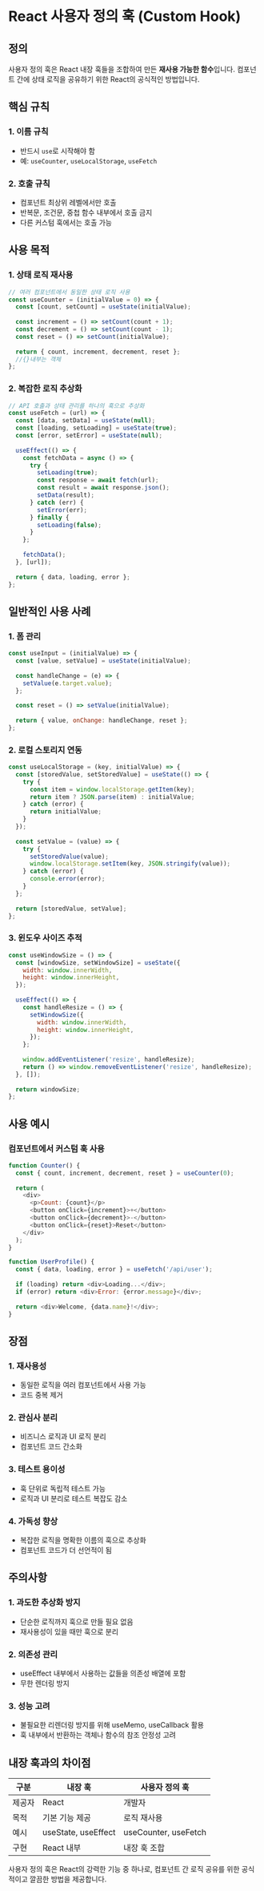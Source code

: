 # React 사용자 정의 훅 (Custom Hook)

## 정의
사용자 정의 훅은 React 내장 훅들을 조합하여 만든 **재사용 가능한 함수**입니다. 컴포넌트 간에 상태 로직을 공유하기 위한 React의 공식적인 방법입니다.

## 핵심 규칙

### 1. 이름 규칙
- 반드시 `use`로 시작해야 함
- 예: `useCounter`, `useLocalStorage`, `useFetch`

### 2. 호출 규칙
- 컴포넌트 최상위 레벨에서만 호출
- 반복문, 조건문, 중첩 함수 내부에서 호출 금지
- 다른 커스텀 훅에서는 호출 가능

## 사용 목적

### 1. 상태 로직 재사용
```javascript
// 여러 컴포넌트에서 동일한 상태 로직 사용
const useCounter = (initialValue = 0) => {
  const [count, setCount] = useState(initialValue);
  
  const increment = () => setCount(count + 1);
  const decrement = () => setCount(count - 1);
  const reset = () => setCount(initialValue);
  
  return { count, increment, decrement, reset };  
  //{}내부는 객체
};
```

### 2. 복잡한 로직 추상화
```javascript
// API 호출과 상태 관리를 하나의 훅으로 추상화
const useFetch = (url) => {
  const [data, setData] = useState(null);
  const [loading, setLoading] = useState(true);
  const [error, setError] = useState(null);
  
  useEffect(() => {
    const fetchData = async () => {
      try {
        setLoading(true);
        const response = await fetch(url);
        const result = await response.json();
        setData(result);
      } catch (err) {
        setError(err);
      } finally {
        setLoading(false);
      }
    };
    
    fetchData();
  }, [url]);
  
  return { data, loading, error };
};
```

## 일반적인 사용 사례

### 1. 폼 관리
```javascript
const useInput = (initialValue) => {
  const [value, setValue] = useState(initialValue);
  
  const handleChange = (e) => {
    setValue(e.target.value);
  };
  
  const reset = () => setValue(initialValue);
  
  return { value, onChange: handleChange, reset };
};
```

### 2. 로컬 스토리지 연동
```javascript
const useLocalStorage = (key, initialValue) => {
  const [storedValue, setStoredValue] = useState(() => {
    try {
      const item = window.localStorage.getItem(key);
      return item ? JSON.parse(item) : initialValue;
    } catch (error) {
      return initialValue;
    }
  });
  
  const setValue = (value) => {
    try {
      setStoredValue(value);
      window.localStorage.setItem(key, JSON.stringify(value));
    } catch (error) {
      console.error(error);
    }
  };
  
  return [storedValue, setValue];
};
```

### 3. 윈도우 사이즈 추적
```javascript
const useWindowSize = () => {
  const [windowSize, setWindowSize] = useState({
    width: window.innerWidth,
    height: window.innerHeight,
  });
  
  useEffect(() => {
    const handleResize = () => {
      setWindowSize({
        width: window.innerWidth,
        height: window.innerHeight,
      });
    };
    
    window.addEventListener('resize', handleResize);
    return () => window.removeEventListener('resize', handleResize);
  }, []);
  
  return windowSize;
};
```

## 사용 예시

### 컴포넌트에서 커스텀 훅 사용
```javascript
function Counter() {
  const { count, increment, decrement, reset } = useCounter(0);
  
  return (
    <div>
      <p>Count: {count}</p>
      <button onClick={increment}>+</button>
      <button onClick={decrement}>-</button>
      <button onClick={reset}>Reset</button>
    </div>
  );
}

function UserProfile() {
  const { data, loading, error } = useFetch('/api/user');
  
  if (loading) return <div>Loading...</div>;
  if (error) return <div>Error: {error.message}</div>;
  
  return <div>Welcome, {data.name}!</div>;
}
```

## 장점

### 1. 재사용성
- 동일한 로직을 여러 컴포넌트에서 사용 가능
- 코드 중복 제거

### 2. 관심사 분리
- 비즈니스 로직과 UI 로직 분리
- 컴포넌트 코드 간소화

### 3. 테스트 용이성
- 훅 단위로 독립적 테스트 가능
- 로직과 UI 분리로 테스트 복잡도 감소

### 4. 가독성 향상
- 복잡한 로직을 명확한 이름의 훅으로 추상화
- 컴포넌트 코드가 더 선언적이 됨

## 주의사항

### 1. 과도한 추상화 방지
- 단순한 로직까지 훅으로 만들 필요 없음
- 재사용성이 있을 때만 훅으로 분리

### 2. 의존성 관리
- useEffect 내부에서 사용하는 값들을 의존성 배열에 포함
- 무한 렌더링 방지

### 3. 성능 고려
- 불필요한 리렌더링 방지를 위해 useMemo, useCallback 활용
- 훅 내부에서 반환하는 객체나 함수의 참조 안정성 고려

## 내장 훅과의 차이점

| 구분 | 내장 훅 | 사용자 정의 훅 |
|------|---------|----------------|
| 제공자 | React | 개발자 |
| 목적 | 기본 기능 제공 | 로직 재사용 |
| 예시 | useState, useEffect | useCounter, useFetch |
| 구현 | React 내부 | 내장 훅 조합 |

사용자 정의 훅은 React의 강력한 기능 중 하나로, 컴포넌트 간 로직 공유를 위한 공식적이고 깔끔한 방법을 제공합니다.